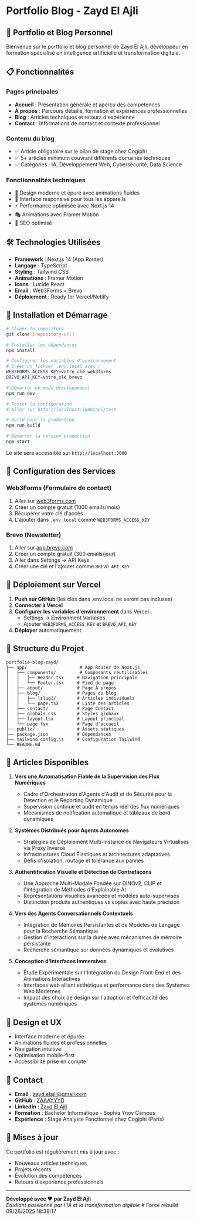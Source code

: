 # Portfolio Blog - Zayd El Ajli

## 🚀 Portfolio et Blog Personnel

Bienvenue sur le portfolio et blog personnel de Zayd El Ajli, développeur en formation spécialisé en intelligence artificielle et transformation digitale.

## 📋 Fonctionnalités

### Pages principales
- **Accueil** : Présentation générale et aperçu des compétences
- **À propos** : Parcours détaillé, formation et expériences professionnelles
- **Blog** : Articles techniques et retours d'expérience
- **Contact** : Informations de contact et contexte professionnel

### Contenu du blog
- ✅ Article obligatoire sur le bilan de stage chez Cogiphi
- ✅ 5+ articles minimum couvrant différents domaines techniques
- ✅ Catégories : IA, Développement Web, Cybersécurité, Data Science

### Fonctionnalités techniques
- 🎨 Design moderne et épuré avec animations fluides
- 📱 Interface responsive pour tous les appareils
- ⚡ Performance optimisée avec Next.js 14
- 🎭 Animations avec Framer Motion
- 🎯 SEO optimisé

## 🛠️ Technologies Utilisées

- **Framework** : Next.js 14 (App Router)
- **Langage** : TypeScript
- **Styling** : Tailwind CSS
- **Animations** : Framer Motion
- **Icons** : Lucide React
- **Email** : Web3Forms + Brevo
- **Déploiement** : Ready for Vercel/Netlify

## 🚀 Installation et Démarrage

```bash
# Cloner le repository
git clone [repository-url]

# Installer les dépendances
npm install

# Configurer les variables d'environnement
# Créer un fichier .env.local avec :
WEB3FORMS_ACCESS_KEY=votre_clé_web3forms
BREVO_API_KEY=votre_clé_brevo

# Démarrer en mode développement
npm run dev

# Tester la configuration
# Aller sur http://localhost:3000/api/test

# Build pour la production
npm run build

# Démarrer la version production
npm start
```

Le site sera accessible sur `http://localhost:3000`

## 🔐 Configuration des Services

### Web3Forms (Formulaire de contact)
1. Aller sur [web3forms.com](https://web3forms.com)
2. Créer un compte gratuit (1000 emails/mois)
3. Récupérer votre clé d'accès
4. L'ajouter dans `.env.local` comme `WEB3FORMS_ACCESS_KEY`

### Brevo (Newsletter)
1. Aller sur [app.brevo.com](https://app.brevo.com)
2. Créer un compte gratuit (300 emails/jour)
3. Aller dans Settings → API Keys
4. Créer une clé et l'ajouter comme `BREVO_API_KEY`

## 🚀 Déploiement sur Vercel

1. **Push sur GitHub** (les clés dans .env.local ne seront pas incluses)
2. **Connecter à Vercel**
3. **Configurer les variables d'environnement** dans Vercel :
   - Settings → Environment Variables
   - Ajouter `WEB3FORMS_ACCESS_KEY` et `BREVO_API_KEY`
4. **Déployer** automatiquement

## 📁 Structure du Projet

```
portfolio-blog-zayd/
├── app/                    # App Router de Next.js
│   ├── components/         # Composants réutilisables
│   │   ├── Header.tsx     # Navigation principale
│   │   └── Footer.tsx     # Pied de page
│   ├── about/             # Page À propos
│   ├── blog/              # Pages du blog
│   │   ├── [slug]/        # Articles individuels
│   │   └── page.tsx       # Liste des articles
│   ├── contact/           # Page Contact
│   ├── globals.css        # Styles globaux
│   ├── layout.tsx         # Layout principal
│   └── page.tsx           # Page d'accueil
├── public/                # Assets statiques
├── package.json           # Dépendances
├── tailwind.config.js     # Configuration Tailwind
└── README.md
```

## 📝 Articles Disponibles

1. **Vers une Automatisation Fiable de la Supervision des Flux Numériques**
   - Cadre d'Orchestration d'Agents d'Audit et de Sécurité pour la Détection et le Reporting Dynamique
   - Supervision continue et audit en temps réel des flux numériques
   - Mécanismes de notification automatique et tableaux de bord dynamiques

2. **Systèmes Distribués pour Agents Autonomes**
   - Stratégies de Déploiement Multi-Instance de Navigateurs Virtualisés via Proxy Inversé  
   - Infrastructures Cloud Élastiques et architectures adaptatives
   - Défis d'isolation, routage et tolérance aux pannes

3. **Authentification Visuelle et Détection de Contrefaçons**
   - Une Approche Multi-Modale Fondée sur DINOv2, CLIP et l'Intégration de Méthodes d'Explainable AI
   - Représentations visuelles avancées et modèles auto-supervisés
   - Distinction produits authentiques vs copies avec haute précision

4. **Vers des Agents Conversationnels Contextuels**
   - Intégration de Mémoires Persistantes et de Modèles de Langage pour la Recherche Sémantique
   - Gestion d'interactions sur la durée avec mécanismes de mémoire persistante  
   - Recherche sémantique sur données dynamiques et évolutives

5. **Conception d'Interfaces Immersives**
   - Étude Expérimentale sur l'Intégration du Design Front-End et des Animations Interactives
   - Interfaces web alliant esthétique et performance dans des Systèmes Web Modernes
   - Impact des choix de design sur l'adoption et l'efficacité des systèmes numériques

## 🎨 Design et UX

- Interface moderne et épurée
- Animations fluides et professionnelles
- Navigation intuitive
- Optimisation mobile-first
- Accessibilité prise en compte

## 📧 Contact

- **Email** : zayd.elajli@gmail.com
- **GitHub** : [ZAAAYYYD](https://github.com/ZAAAYYYD)
- **LinkedIn** : [Zayd El Ajli](https://www.linkedin.com/in/zayd-el-ajli-769943350/)
- **Formation** : Bachelor Informatique - Sophia Ynov Campus
- **Expérience** : Stage Analyste Fonctionnel chez Cogiphi (Paris)

## 🔄 Mises à jour

Ce portfolio est régulièrement mis à jour avec :
- Nouveaux articles techniques
- Projets récents
- Évolution des compétences
- Retours d'expérience professionnels

---

**Développé avec ❤️ par Zayd El Ajli**  
*Étudiant passionné par l'IA et la transformation digitale*
#   F o r c e   r e b u i l d   0 9 / 2 6 / 2 0 2 5   1 8 : 3 8 : 1 7 
 
 
